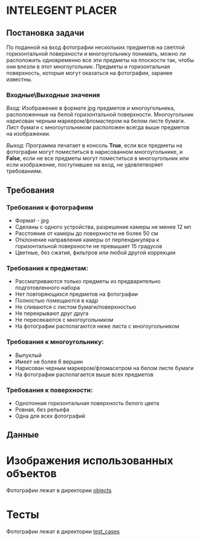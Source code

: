 # INTELEGENT PLACER
## Постановка задачи
По поданной на вход фотографии нескольких предметов на светлой горизонтальной поверхности и многоугольнику понимать, можно ли расположить одновременно все эти предметы на плоскости так, чтобы они влезли в этот многоугольник. Предметы и горизонтальная поверхность, которые могут оказаться на фотографии, заранее известны.

### Входные\Выходные значения
*Вход:* 
Изображение в формате jpg предметов и многоугольника, расположенные на белой горизонтальной поверхности. Многоугольник нарисован черным маркером/фломастером на белом листе бумаги. Лист бумаги с многоугольником расположен всегда выше предметов на изображении.

*Выход:* 
Программа печатает в консоль **True**, если все предметы на фотографии могут поместиться в нарисованном многоугольнике, и **False**, если не все предметы могут поместиться в многоугольник или если изображение, поступившее на вход, не удовлетворяет требованиям.

## Требования
### Требования к фотографиям
+ Формат - jpg
+ Сделаны с одного устройства, разрешение камеры не менее 12 мп
+ Расстояние от камеры до поверхности не более 50 см
+ Отклонение направления камеры от перпендикуляра к горизонтальной поверхности не превышает 15 градусов
+ Цветные, без сжатия, фильтров или любой другой коррекции

### Требования к предметам:
+ Рассматриваются только предметы из предварительно подготовленного набора
+ Нет повторяющихся предметов на фотографии
+ Полностью помещаются в кадр
+ Не сливаются с листом бумаги/поверхностью
+ Не перекрывают друг друга
+ Не пересекаются с многоугольником
+ На фотографии располагаются ниже листа с многоугольником

### Требования к многоугольнику:
+ Выпуклый
+ Имеет не более 6 вершин
+ Нарисован черным маркером/фломасетром на белом листе бумаги
+ На фотографии располагается выше всех предметов

### Требования к поверхности:
+ Однотонная горизонтальная поверхность белого цвета 
+ Ровная, без рельефа
+ Одна для всех фотографий

## Данные
# Изображения использованных объектов
Фотографии лежат в директории [objects](objects)

# Тесты
Фотографии лежат в директории [test_cases](test_cases)